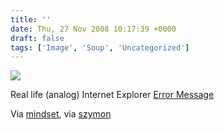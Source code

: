 ```yaml
---
title: ''
date: Thu, 27 Nov 2008 10:17:39 +0000
draft: false
tags: ['Image', 'Soup', 'Uncategorized']
---
```


![](https://madd0.files.wordpress.com/2008/11/sqhzotwkzgrqistmqkpyg6klo1_1280.jpg)

Real life (analog) Internet Explorer [Error Message](http://www.flickr.com/photos/andreassolberg/433734311/)

Via [mindset](http://mindset.tumblr.com/post/61749904/szymon-real-life-analog-internet-explorer), via [szymon](http://szymon.tumblr.com/post/61683749/real-life-analog-internet-explorer-error-message)
